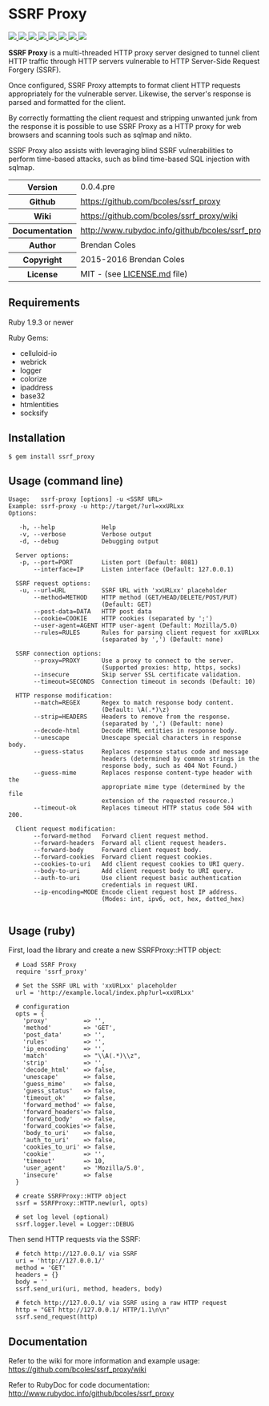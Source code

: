 # SSRF Proxy

<a href="https://github.com/bcoles/ssrf_proxy" target="_blank">
  <img src="https://img.shields.io/badge/version-0.0.4.pre-brightgreen.svg"/>
</a>
<a href="https://travis-ci.org/bcoles-ci/ssrf_proxy" target="_blank">
  <img src="https://api.travis-ci.org/bcoles-ci/ssrf_proxy.svg?branch=master"/>
</a>
<a href="https://www.versioneye.com/ruby/ssrf_proxy/" target="_blank">
  <img src="https://img.shields.io/versioneye/d/ruby/ssrf_proxy.svg"/>
</a>
<a href="https://hakiri.io/github/bcoles-ci/ssrf_proxy/master/" target="_blank">
  <img src="https://hakiri.io/github/bcoles-ci/ssrf_proxy/master.svg"/>
</a>
<a href="https://codeclimate.com/github/bcoles/ssrf_proxy" target="_blank">
  <img src="https://codeclimate.com/github/bcoles/ssrf_proxy/badges/gpa.svg"/>
</a>
<a href="https://coveralls.io/github/bcoles-ci/ssrf_proxy?branch=master" target="_blank">
  <img src="https://coveralls.io/repos/github/bcoles-ci/ssrf_proxy/badge.svg?branch=master"/>
</a>
<a href="https://inch-ci.org/github/bcoles/ssrf_proxy" target="_blank">
  <img src="https://inch-ci.org/github/bcoles/ssrf_proxy.svg?branch=master"/>
</a>
<a href="https://github.com/bcoles/ssrf_proxy/blob/master/LICENSE.md" target="_blank">
  <img src="https://img.shields.io/badge/license-MIT-brightgreen.svg"/>
</a>

**SSRF Proxy** is a multi-threaded HTTP proxy server designed
to tunnel client HTTP traffic through HTTP servers vulnerable
to HTTP Server-Side Request Forgery (SSRF).

Once configured, SSRF Proxy attempts to format client HTTP
requests appropriately for the vulnerable server. Likewise,
the server's response is parsed and formatted for the client.

By correctly formatting the client request and stripping
unwanted junk from the response it is possible to use
SSRF Proxy as a HTTP proxy for web browsers and scanning
tools such as sqlmap and nikto.

SSRF Proxy also assists with leveraging blind SSRF
vulnerabilities to perform time-based attacks, such
as blind time-based SQL injection with sqlmap.

<table>
  <tr>
    <th>Version</th>
    <td>0.0.4.pre</td>
  </tr>
  <tr>
    <th>Github</th>
    <td>
      <a href="https://github.com/bcoles/ssrf_proxy">https://github.com/bcoles/ssrf_proxy</a>
    </td>
  </tr>
  <tr>
    <th>Wiki</th>
    <td><a href="https://github.com/bcoles/ssrf_proxy/wiki">https://github.com/bcoles/ssrf_proxy/wiki</a></td>
  </tr>
  <tr>
    <th>Documentation</th>
    <td>
      <a href="http://www.rubydoc.info/github/bcoles/ssrf_proxy" target="_blank">http://www.rubydoc.info/github/bcoles/ssrf_proxy</a>
    </td>
  </tr>
  <tr>
    <th>Author</th>
    <td>Brendan Coles</td>
  </tr>
  <tr>
    <th>Copyright</th>
    <td>2015-2016 Brendan Coles</td>
  </tr>
  <tr>
    <th>License</th>
    <td>MIT - (see <a href="https://github.com/bcoles/ssrf_proxy/blob/master/LICENSE.md">LICENSE.md</a> file)</td>
  </tr>
</table>


## Requirements

Ruby 1.9.3 or newer

Ruby Gems:

- celluloid-io
- webrick
- logger
- colorize
- ipaddress
- base32
- htmlentities
- socksify

## Installation

```
$ gem install ssrf_proxy
```

## Usage (command line)

```
Usage:   ssrf-proxy [options] -u <SSRF URL>
Example: ssrf-proxy -u http://target/?url=xxURLxx
Options:

   -h, --help             Help
   -v, --verbose          Verbose output
   -d, --debug            Debugging output

  Server options:
   -p, --port=PORT        Listen port (Default: 8081)
       --interface=IP     Listen interface (Default: 127.0.0.1)

  SSRF request options:
   -u, --url=URL          SSRF URL with 'xxURLxx' placeholder
       --method=METHOD    HTTP method (GET/HEAD/DELETE/POST/PUT)
                          (Default: GET)
       --post-data=DATA   HTTP post data
       --cookie=COOKIE    HTTP cookies (separated by ';')
       --user-agent=AGENT HTTP user-agent (Default: Mozilla/5.0)
       --rules=RULES      Rules for parsing client request for xxURLxx
                          (separated by ',') (Default: none)

  SSRF connection options:
       --proxy=PROXY      Use a proxy to connect to the server.
                          (Supported proxies: http, https, socks)
       --insecure         Skip server SSL certificate validation.
       --timeout=SECONDS  Connection timeout in seconds (Default: 10)

  HTTP response modification:
       --match=REGEX      Regex to match response body content.
                          (Default: \A(.*)\z)
       --strip=HEADERS    Headers to remove from the response.
                          (separated by ',') (Default: none)
       --decode-html      Decode HTML entities in response body.
       --unescape         Unescape special characters in response body.
       --guess-status     Replaces response status code and message
                          headers (determined by common strings in the
                          response body, such as 404 Not Found.)
       --guess-mime       Replaces response content-type header with the
                          appropriate mime type (determined by the file
                          extension of the requested resource.)
       --timeout-ok       Replaces timeout HTTP status code 504 with 200.

  Client request modification:
       --forward-method   Forward client request method.
       --forward-headers  Forward all client request headers.
       --forward-body     Forward client request body.
       --forward-cookies  Forward client request cookies.
       --cookies-to-uri   Add client request cookies to URI query.
       --body-to-uri      Add client request body to URI query.
       --auth-to-uri      Use client request basic authentication
                          credentials in request URI.
       --ip-encoding=MODE Encode client request host IP address.
                          (Modes: int, ipv6, oct, hex, dotted_hex)


```


## Usage (ruby)

First, load the library and create a new SSRFProxy::HTTP object:

```
  # Load SSRF Proxy
  require 'ssrf_proxy'

  # Set the SSRF URL with 'xxURLxx' placeholder
  url = 'http://example.local/index.php?url=xxURLxx'

  # configuration
  opts = {
    'proxy'          => '',
    'method'         => 'GET',
    'post_data'      => '',
    'rules'          => '',
    'ip_encoding'    => '',
    'match'          => "\\A(.*)\\z",
    'strip'          => '',
    'decode_html'    => false,
    'unescape'       => false,
    'guess_mime'     => false,
    'guess_status'   => false,
    'timeout_ok'     => false,
    'forward_method' => false,
    'forward_headers'=> false,
    'forward_body'   => false,
    'forward_cookies'=> false,
    'body_to_uri'    => false,
    'auth_to_uri'    => false,
    'cookies_to_uri' => false,
    'cookie'         => '',
    'timeout'        => 10,
    'user_agent'     => 'Mozilla/5.0',
    'insecure'       => false
  }

  # create SSRFProxy::HTTP object
  ssrf = SSRFProxy::HTTP.new(url, opts)

  # set log level (optional)
  ssrf.logger.level = Logger::DEBUG
```

Then send HTTP requests via the SSRF:

```
  # fetch http://127.0.0.1/ via SSRF
  uri = 'http://127.0.0.1/'
  method = 'GET'
  headers = {}
  body = ''
  ssrf.send_uri(uri, method, headers, body)

  # fetch http://127.0.0.1/ via SSRF using a raw HTTP request
  http = "GET http://127.0.0.1/ HTTP/1.1\n\n"
  ssrf.send_request(http)
```

## Documentation

Refer to the wiki for more information and example usage:
https://github.com/bcoles/ssrf_proxy/wiki

Refer to RubyDoc for code documentation:
http://www.rubydoc.info/github/bcoles/ssrf_proxy

